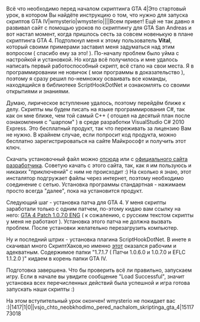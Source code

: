 Всё что необходимо перед началом скриптинга GTA 4|Это стартовый урок, в котором Вы найдёте инструкцию о том, что нужно для запуска скриптов GTA IV|wmysterio|wmysterio||||Всем привет! Ещё не так давно я развивал сайт с помощью уроков по скриптингу для GTA San Andreas и вот настал момент, когда пришлось сесть за совсем новенькую в плане скриптинга GTA 4. Подтолкнул меня к этому пользователь **Vital**, который своими примерами заставил меня задуматься над этим вопросом ( спасибо ему за это! ). По-началу проблем было уйма с настройкой и установкой. Но когда всё получилось и мне удалось написать первый работоспособный скрипт, всё стало на свои места. Я в программировании не новичок ( мои программы в доказательство ), поэтому я сразу решил по-немножку осваивать все команды, находящийся в библиотеке ScriptHookDotNet и ознакомлять со своими открытиями и знаниями.

Думаю, лирическое вступление удалось, поэтому перейдём ближе к делу. Скрипты мы будем писать на языке программирования C#, так как он мне ближе, чем той самый С++ ( отошел на десятый план после ознакомления с "шарпом" ) в среде разработки VisualStudio C# 2010 Express. Это бесплатный продукт, так что переживать за лицензию Вам не нужно. В крайнем случае, если попросит код продукта, можно бесплатно зарегистрироваться на сайте Майкрософт и получить этот ключ.

Скачать установочный файл можно <a href="/load/other/visualstudio_c_2010_express_web/9-1-0-641">отсюда</a> или с <a href="http://www.microsoft.com/visualstudio/rus/visual-studio-update" target="_blank" rel="nofollow">официального сайта разработчика</a>. Советую качать с этого сайта, так, как я им пользуюсь и никаких "приключений" с ним не происходит :) На сколько я знаю, этот инсталятор подгружает файлы через интернет, поэтому необходимо соединение с сетью. Установка программы стандартная - нажимаем просто всегда "далее", пока на установится продукт.

Следующий шаг - установка патча для GTA 4. У меня скрипты заработали только с одним патчем, по-этому кидаю вам ссылку на него: <a href="/load/gta_iv/programmy/gta_4_patch_1_0_7_0_eng/78-1-0-643">GTA 4 Patch 1.0.7.0 ENG</a> ( к сожалению, с русским текстом скрипты у меня не работают ). Установка этого патча не должна вызвать проблем. После установки желательно перезагрузить компьютер.

Ну и последний штрих - установка плагина ScriptHookDotNet. В инете я скачивал много СкриптХаков,но именно <a href="/load/gta_iv/programmy/scripthookdotnet/78-1-0-642">этот</a> оказался рабочим и адекватным. Содержимое папки "1.7.1.7 ( Патчи 1.0.6.0 и 1.0.7.0 и EFLC 1.1.2.0 )" кидаем в корень папки GTA IV.

Подготовка завершена. Что бы проверить всё ли правильно, запускаем игру. Если в начале вы увидите сообщение "Load Successful", значит установка всех перечисленных действий была успешной и игра готова запускать наши скрипты :)

На этом вступительный урок окончен! wmysterio не покидает вас :)|1417|1|0||vsjo_chto_neobkhodimo_pered_nachalom_skriptinga_gta_4|1511773018